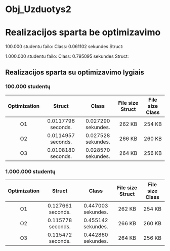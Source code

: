 # Obj_Uzduotys2

# Realizacijos sparta be optimizavimo

100.000 studentu failo:
Class: 0.061102 sekundes
Struct:

1.000.000 studentu failo:
Class: 0.795095 sekundes
Struct:

## Realizacijos sparta su optimizavimo lygiais 
### 100.000 studentų
| Optimization | Struct | Class | File size Struct | File size Class |
| :---: | :---: | :---: | :---: | :---: |
| O1 | 0.0117796 seconds. | 0.027290 sekundes. | 262 KB | 254 KB |
| O2 | 0.0114957 seconds. | 0.027528 sekundes. | 266 KB | 260 KB |
| O3 | 0.0108180 seconds. | 0.028570 sekundes. | 264 KB | 256 KB |


### 1.000.000 studentų
| Optimization | Struct | Class | File size Struct | File size Class |
| :---: | :---: | :---: | :---: | :---: | 
| O1 | 0.127661 seconds. | 0.447003 sekundes. |262 KB| 254 KB |
| O2 | 0.115778 seconds. | 0.455142 sekundes. |266 KB| 260 KB | 
| O3 | 0.115472 seconds. | 0.442860 sekundes. |264 KB| 256 KB |